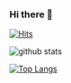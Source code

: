 ### Hi there 👋

[![Hits](https://hits.seeyoufarm.com/api/count/incr/badge.svg?url=https%3A%2F%2Fgithub.com%2Fjinhokong%2Fhit-counter&count_bg=%2379C83D&title_bg=%23555555&icon=&icon_color=%23E7E7E7&title=hits&edge_flat=false)](https://hits.seeyoufarm.com)

![github stats](https://github-readme-stats.vercel.app/api?username=jinhokong&show_icons=true&theme=radical)

[![Top Langs](https://github-readme-stats.vercel.app/api/top-langs/?username=jinhokong)](https://github.com/anuraghazra/github-readme-stats)
